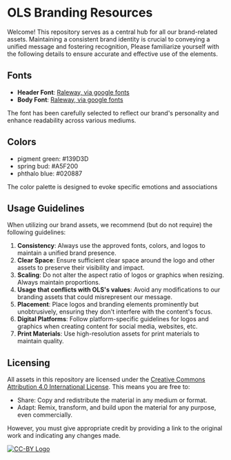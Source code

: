 # OLS Branding Resources

Welcome! This repository serves as a central hub for all our brand-related assets. Maintaining a consistent brand identity is crucial to conveying a unified message and fostering recognition, Please familiarize yourself with the following details to ensure accurate and effective use of the elements.

## Fonts

- **Header Font**: [Raleway, via google fonts](https://fonts.google.com/specimen/Raleway)
- **Body Font**: [Raleway, via google fonts](https://fonts.google.com/specimen/Raleway)
  
The font has been carefully selected to reflect our brand's personality and enhance readability across various mediums.

## Colors

- pigment green: #139D3D
- spring bud: #A5F200
- phthalo blue: #020887

The color palette is designed to evoke specific emotions and associations

## Usage Guidelines

When utilizing our brand assets, we recommend (but do not require) the following guidelines:

1. **Consistency**: Always use the approved fonts, colors, and logos to maintain a unified brand presence.
2. **Clear Space**: Ensure sufficient clear space around the logo and other assets to preserve their visibility and impact.
3. **Scaling**: Do not alter the aspect ratio of logos or graphics when resizing. Always maintain proportions.
4. **Usage that conflicts with OLS's values**: Avoid any modifications to our branding assets that could misrepresent our message.
5. **Placement**: Place logos and branding elements prominently but unobtrusively, ensuring they don't interfere with the content's focus.
6. **Digital Platforms**: Follow platform-specific guidelines for logos and graphics when creating content for social media, websites, etc.
7. **Print Materials**: Use high-resolution assets for print materials to maintain quality.

## Licensing

All assets in this repository are licensed under the [Creative Commons Attribution 4.0 International License](https://creativecommons.org/licenses/by/4.0/). This means you are free to:

- Share: Copy and redistribute the material in any medium or format.
- Adapt: Remix, transform, and build upon the material for any purpose, even commercially.

However, you must give appropriate credit by providing a link to the original work and indicating any changes made. 

[![CC-BY Logo](https://i.creativecommons.org/l/by/4.0/88x31.png)](https://creativecommons.org/licenses/by/4.0/)
